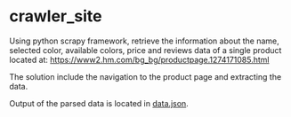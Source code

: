 # crawler_site
 
Using python scrapy framework, retrieve the information about the name, selected color, available colors, price and reviews data of a single product located at: 
https://www2.hm.com/bg_bg/productpage.1274171085.html
 
The solution include the navigation to the product page and extracting the data.


Output of the parsed data is located in [data.json](https://github.com/tihomir572/crawler_site/blob/main/myproject/myproject/data.json).

 

